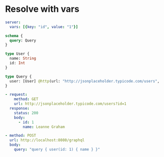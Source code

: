 # Resolve with vars

```yaml @config
server:
  vars: [{key: "id", value: "1"}]
```

```graphql @schema
schema {
  query: Query
}

type User {
  name: String
  id: Int
}

type Query {
  user: [User] @http(url: "http://jsonplaceholder.typicode.com/users", query: [{key: "id", value: "{{.vars.id}}"}])
}
```

```yml @mock
- request:
    method: GET
    url: http://jsonplaceholder.typicode.com/users?id=1
  response:
    status: 200
    body:
      - id: 1
        name: Leanne Graham
```

```yml @test
- method: POST
  url: http://localhost:8080/graphql
  body:
    query: "query { user(id: 1) { name } }"
```
